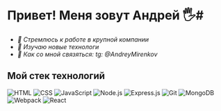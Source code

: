 # **Привет! Меня зовут Андрей** 🖐#

- *🏢 Стремлюсь к работе в крупной компании* 
- *📗 Изучаю новые технологи*
- *📱 Как со мной связяться: tg: @AndreyMirenkov*

## **Мой стек технологий** ##

![HTML](https://img.shields.io/badge/html5%20-%23E34F26.svg?&style=for-the-badge&logo=html5&logoColor=white)
![CSS](https://img.shields.io/badge/css3%20-%231572B6.svg?&style=for-the-badge&logo=css3&logoColor=white)
![JavaScript](https://img.shields.io/badge/javascript%20-%23323330.svg?&style=for-the-badge&logo=javascript&logoColor=%23F7DF1E)
![Node.js](https://img.shields.io/badge/node.js%20-%2343853D.svg?&style=for-the-badge&logo=node.js&logoColor=white)
![Express.js](https://img.shields.io/badge/express.js%20-%23404d59.svg?&style=for-the-badge)
![Git](https://img.shields.io/badge/git%20-%23F05033.svg?&style=for-the-badge&logo=git&logoColor=white)
![MongoDB](https://img.shields.io/badge/MongoDB-%234ea94b.svg?&style=for-the-badge&logo=mongodb&logoColor=white)
![Webpack](https://img.shields.io/badge/webpack%20-%238DD6F9.svg?&style=for-the-badge&logo=webpack&logoColor=black)
![React](https://img.shields.io/badge/react%20-%2320232a.svg?&style=for-the-badge&logo=react&logoColor=%2361DAFB)
